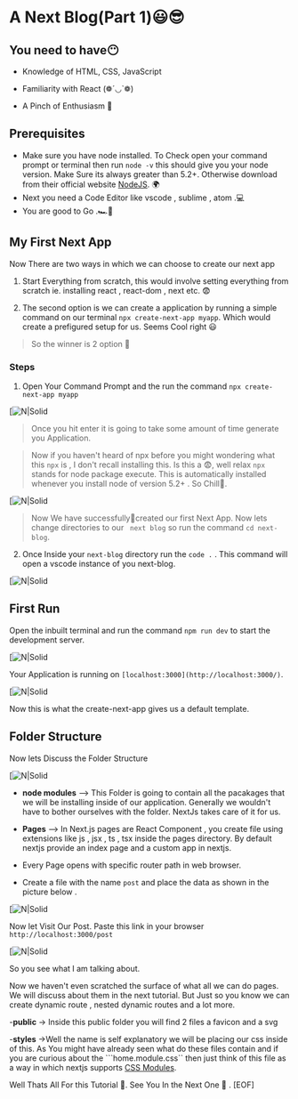 # A Next Blog(Part 1)😃😎

## You need to have😶️

- Knowledge of HTML, CSS, JavaScript

- Familiarity with React (❁´◡`❁)

- A Pinch of Enthusiasm 🥕

## Prerequisites

- Make sure you have node installed. To Check open your command prompt or terminal then run ```node -v``` this should give you your   node version. Make Sure its always greater than 5.2+. Otherwise download from their official website [NodeJS](https://nodejs.org/en). 🌍
- Next you need a Code Editor like vscode , sublime , atom .💻
- You are good to Go .🏎️🏁

## My First Next App

Now There are two ways in which we can choose to create our next app

1. Start Everything from scratch, this would involve setting everything from scratch ie. installing react , react-dom , next etc. 😨

2. The second option is we can create a application by running a simple command on our terminal ```npx create-next-app myapp```. Which would create a prefigured setup for us. Seems Cool right 😃

>So the winner is 2 option 🥇

### Steps

1. Open Your Command Prompt and the run the command ```npx create-next-app myapp``` 

[![N|Solid](./npx.png)

>Once you hit enter it is going to take some amount of time generate you Application.

 >Now if you haven't heard of npx before you might  wondering what this ```npx``` is , I don't recall installing this. Is this a 😨, well relax ```npx``` stands for node package execute. This is automatically installed whenever you install node of version 5.2+ . So Chill🥶. 


[![N|Solid](./proc-com.png)


> Now We have successfully🥳created our first Next App. Now lets change directories to our ``` next blog``` so run the command ```cd next-blog```.

 2. Once Inside your ```next-blog``` directory run the ```code .``` . This command will open a vscode instance of you next-blog.

[![N|Solid](./vscode.png)

## First Run

Open the inbuilt terminal and run the command ```npm run dev``` to start the development server.

[![N|Solid](./firts.png)

Your Application is running on ```[localhost:3000](http://localhost:3000/)```.

[![N|Solid](./local.png)

Now this is what the create-next-app gives us a default template.

## Folder Structure 

Now lets Discuss the Folder Structure

[![N|Solid](./Folder.png)

- **node modules** --> This Folder is going to contain all the pacakages that we will be installing inside of our application. Generally we wouldn't have to bother ourselves with the folder. NextJs takes care of it for us.
- **Pages** --> In Next.js pages are React Component , you create file using extensions like js , jsx , ts , tsx inside the pages directory. By default nextjs provide an index page and a custom app in nextjs. 
  
- Every Page opens with specific router path in web browser.
- Create a file with the name ```post``` and place the data as shown in the picture below .

[![N|Solid](./post.png)

Now let Visit Our Post. Paste this link in your browser ```http://localhost:3000/post```

[![N|Solid](./spost.png)

So you see what I am talking about. 

Now we haven't even scratched the surface of what all we can do pages. We will discuss about them in the next tutorial. But Just so you know we can create dynamic route  , nested dynamic routes and a lot more.

-**public** -> Inside this public folder you will find 2 files a favicon and a svg 

-**styles** ->Well the name is self explanatory we will be placing our css inside of this. As You might have already seen what do these files contain and if you are curious about the ```home.module.css`` then just think of this file as a way in which nextjs supports [CSS Modules](https://github.com/css-modules/css-modules).

Well Thats All For this Tutorial 🥇.
See You In the Next One 🧀 .
[EOF]